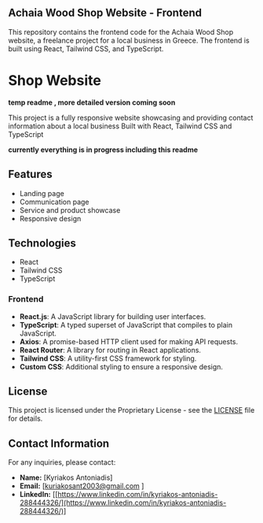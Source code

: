 ## Achaia Wood Shop Website - Frontend

This repository contains the frontend code for the Achaia Wood Shop website, a freelance project for a local business in Greece. The frontend is built using React, Tailwind CSS, and TypeScript.

# Shop Website 

[](https://github.com/kuriakosant/achaia-wood-shop-website-react#shop-website)

**temp readme , more detailed version coming soon**

This project is a fully responsive website showcasing and providing contact information about a local business Built with React, Tailwind CSS and TypeScript

**currently everything is in progress including this readme**

## Features

[](https://github.com/kuriakosant/achaia-wood-shop-website-react#features)

- Landing page
- Communication page
- Service and product showcase
- Responsive design

## Technologies

[](https://github.com/kuriakosant/achaia-wood-shop-website-react#technologies)

-   React
-   Tailwind CSS
-   TypeScript

### Frontend

[](https://github.com/kuriakosant/achaia-wood-shop-website-react#frontend)

-   **React.js**: A JavaScript library for building user interfaces.
-   **TypeScript**: A typed superset of JavaScript that compiles to plain JavaScript.
-   **Axios**: A promise-based HTTP client used for making API requests.
-   **React Router**: A library for routing in React applications.
-   **Tailwind CSS**: A utility-first CSS framework for styling.
-   **Custom CSS**: Additional styling to ensure a responsive design.


## License

[](https://github.com/kuriakosant/achaia-wood-shop-website-react#license)

This project is licensed under the Proprietary License - see the  [LICENSE](https://github.com/kuriakosant/achaia-wood-shop-website-react/blob/main/LICENSE)  file for details.

## Contact Information

[](https://github.com/kuriakosant/achaia-wood-shop-website-react#contact-information)

For any inquiries, please contact:

-   **Name:**  [Kyriakos Antoniadis]
-   **Email:**  [[kuriakosant2003@gmail.com](mailto:kuriakosant2003@gmail.com)  ]
-   **LinkedIn:**  [[https://www.linkedin.com/in/kyriakos-antoniadis-288444326/](https://www.linkedin.com/in/kyriakos-antoniadis-288444326/)]